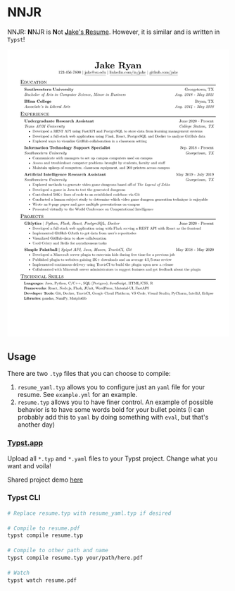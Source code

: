 # NNJR

NNJR: **N**NJR is **N**ot [**J**ake's **R**esume](https://github.com/jakegut/resume). However, it is similar and is
written in `Typst`! 

![example.png](./example.png)

## Usage

There are two `.typ` files that you can choose to compile:

1. `resume_yaml.typ` allows you to configure just an `yaml` file for your
   resume. See `example.yml` for an example.
2. `resume.typ` allows you to have finer control. An example of possible
   behavior is to have some words bold for your bullet points (I can probably
   add this to `yaml` by doing something with `eval`, but that's another day)

### [Typst.app](https://typst.app)

Upload all `*.typ` and `*.yaml` files to your Typst project. Change what you want and voila!

Shared project demo [here](https://typst.app/project/rdCXm00mYQiDPpLtSCK4xs)

### Typst CLI

```sh
# Replace resume.typ with resume_yaml.typ if desired

# Compile to resume.pdf
typst compile resume.typ

# Compile to other path and name
typst compile resume.typ your/path/here.pdf

# Watch
typst watch resume.pdf
```


